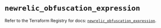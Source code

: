 # `newrelic_obfuscation_expression`

Refer to the Terraform Registry for docs: [`newrelic_obfuscation_expression`](https://registry.terraform.io/providers/newrelic/newrelic/3.51.0/docs/resources/obfuscation_expression).
